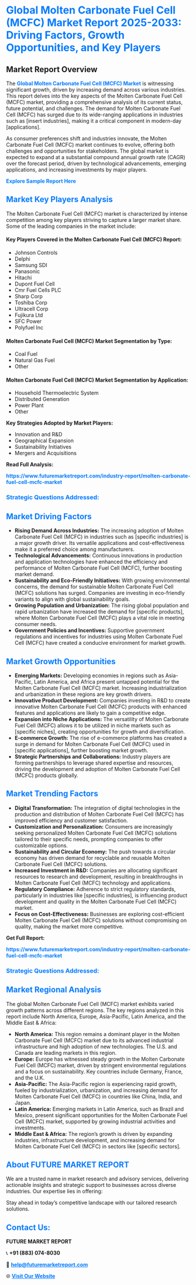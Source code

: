 <h1 style="color: #007BFF;">Global Molten Carbonate Fuel Cell (MCFC) Market Report 2025-2033: Driving Factors, Growth Opportunities, and Key Players</h1>

<section id="overview">
<h2>Market Report Overview</h2>
<p>The <a href="https://www.futuremarketreport.com/industry-report/molten-carbonate-fuel-cell-mcfc-market" style="color: #007BFF; text-decoration: none;"><strong>Global Molten Carbonate Fuel Cell (MCFC) Market</strong></a> is witnessing significant growth, driven by increasing demand across various industries. This report delves into the key aspects of the Molten Carbonate Fuel Cell (MCFC) market, providing a comprehensive analysis of its current status, future potential, and challenges. The demand for Molten Carbonate Fuel Cell (MCFC) has surged due to its wide-ranging applications in industries such as [insert industries], making it a critical component in modern-day [applications].</p>
<p>As consumer preferences shift and industries innovate, the Molten Carbonate Fuel Cell (MCFC) market continues to evolve, offering both challenges and opportunities for stakeholders. The global market is expected to expand at a substantial compound annual growth rate (CAGR) over the forecast period, driven by technological advancements, emerging applications, and increasing investments by major players.</p>
</section>

<section id="overview">
<p><a href="https://www.futuremarketreport.com/request-sample/reportId=90913" style="color: #007BFF; text-decoration: none;"><strong>Explore Sample Report Here</strong></a></p>
</section>

<section id="key-players">
<h2 style="color: #007BFF;">Market Key Players Analysis</h2>
<p>The Molten Carbonate Fuel Cell (MCFC) market is characterized by intense competition among key players striving to capture a larger market share. Some of the leading companies in the market include:</p>
<h4>Key Players Covered in the Molten Carbonate Fuel Cell (MCFC) Report:</h4>
<ul><li>Johnson Controls</li><li>Delphi</li><li>Samsung SDI</li><li>Panasonic</li><li>Hitachi</li><li>Dupont Fuel Cell</li><li>Cmr Fuel Cells PLC</li><li>Sharp Corp</li><li>Toshiba Corp</li><li>Ultracell Corp</li><li>Fujikura Ltd</li><li>SFC Power</li><li>Polyfuel Inc</li></ul>
<h4>Molten Carbonate Fuel Cell (MCFC) Market Segmentation by Type:</h4>
<ul><li>Coal Fuel</li><li>Natural Gas Fuel</li><li>Other</li></ul>

<h4>Molten Carbonate Fuel Cell (MCFC) Market Segmentation by Application:</h4>
<ul><li>Household Thermoelectric System</li><li>Distributed Generation</li><li>Power Plant</li><li>Other</li></ul>
<p><strong>Key Strategies Adopted by Market Players:</strong></p>
<ul>
<li>Innovation and R&D</li>
<li>Geographical Expansion</li>
<li>Sustainability Initiatives</li>
<li>Mergers and Acquisitions</li>
</ul>
</section>

<section>
<p><strong>Read Full Analysis: </strong></p><a href="https://www.futuremarketreport.com/industry-report/molten-carbonate-fuel-cell-mcfc-market" style="color: #007BFF; text-decoration: none;"><strong>https://www.futuremarketreport.com/industry-report/molten-carbonate-fuel-cell-mcfc-market</strong></a>
<h3 style="color: #007BFF;">Strategic Questions Addressed:</h3>
</section>

<section id="driving-factors">
<h2 style="color: #007BFF;">Market Driving Factors</h2>
<ul>
<li><strong>Rising Demand Across Industries:</strong> The increasing adoption of Molten Carbonate Fuel Cell (MCFC) in industries such as [specific industries] is a major growth driver. Its versatile applications and cost-effectiveness make it a preferred choice among manufacturers.</li>
<li><strong>Technological Advancements:</strong> Continuous innovations in production and application technologies have enhanced the efficiency and performance of Molten Carbonate Fuel Cell (MCFC), further boosting market demand.</li>
<li><strong>Sustainability and Eco-Friendly Initiatives:</strong> With growing environmental concerns, the demand for sustainable Molten Carbonate Fuel Cell (MCFC) solutions has surged. Companies are investing in eco-friendly variants to align with global sustainability goals.</li>
<li><strong>Growing Population and Urbanization:</strong> The rising global population and rapid urbanization have increased the demand for [specific products], where Molten Carbonate Fuel Cell (MCFC) plays a vital role in meeting consumer needs.</li>
<li><strong>Government Policies and Incentives:</strong> Supportive government regulations and incentives for industries using Molten Carbonate Fuel Cell (MCFC) have created a conducive environment for market growth.</li>
</ul>
</section>

<section id="growth-opportunities">
<h2 style="color: #007BFF;">Market Growth Opportunities</h2>
<ul>
<li><strong>Emerging Markets:</strong> Developing economies in regions such as Asia-Pacific, Latin America, and Africa present untapped potential for the Molten Carbonate Fuel Cell (MCFC) market. Increasing industrialization and urbanization in these regions are key growth drivers.</li>
<li><strong>Innovative Product Development:</strong> Companies investing in R&D to create innovative Molten Carbonate Fuel Cell (MCFC) products with enhanced features and applications are likely to gain a competitive edge.</li>
<li><strong>Expansion into Niche Applications:</strong> The versatility of Molten Carbonate Fuel Cell (MCFC) allows it to be utilized in niche markets such as [specific niches], creating opportunities for growth and diversification.</li>
<li><strong>E-commerce Growth:</strong> The rise of e-commerce platforms has created a surge in demand for Molten Carbonate Fuel Cell (MCFC) used in [specific applications], further boosting market growth.</li>
<li><strong>Strategic Partnerships and Collaborations:</strong> Industry players are forming partnerships to leverage shared expertise and resources, driving the development and adoption of Molten Carbonate Fuel Cell (MCFC) products globally.</li>
</ul>
</section>

<section id="trending-factors">
<h2 style="color: #007BFF;">Market Trending Factors</h2>
<ul>
<li><strong>Digital Transformation:</strong> The integration of digital technologies in the production and distribution of Molten Carbonate Fuel Cell (MCFC) has improved efficiency and customer satisfaction.</li>
<li><strong>Customization and Personalization:</strong> Consumers are increasingly seeking personalized Molten Carbonate Fuel Cell (MCFC) solutions tailored to their specific needs, prompting companies to offer customizable options.</li>
<li><strong>Sustainability and Circular Economy:</strong> The push towards a circular economy has driven demand for recyclable and reusable Molten Carbonate Fuel Cell (MCFC) solutions.</li>
<li><strong>Increased Investment in R&D:</strong> Companies are allocating significant resources to research and development, resulting in breakthroughs in Molten Carbonate Fuel Cell (MCFC) technology and applications.</li>
<li><strong>Regulatory Compliance:</strong> Adherence to strict regulatory standards, particularly in industries like [specific industries], is influencing product development and quality in the Molten Carbonate Fuel Cell (MCFC) market.</li>
<li><strong>Focus on Cost-Effectiveness:</strong> Businesses are exploring cost-efficient Molten Carbonate Fuel Cell (MCFC) solutions without compromising on quality, making the market more competitive.</li>
</ul>
</section>

<section>
<p><strong>Get Full Report: </strong></p><a href="https://www.futuremarketreport.com/industry-report/molten-carbonate-fuel-cell-mcfc-market" style="color: #007BFF; text-decoration: none;"><strong>https://www.futuremarketreport.com/industry-report/molten-carbonate-fuel-cell-mcfc-market</strong></a>
<h3 style="color: #007BFF;">Strategic Questions Addressed:</h3>
</section>


<section id="regional-analysis">
<h2 style="color: #007BFF;">Market Regional Analysis</h2>
<p>The global Molten Carbonate Fuel Cell (MCFC) market exhibits varied growth patterns across different regions. The key regions analyzed in this report include North America, Europe, Asia-Pacific, Latin America, and the Middle East & Africa:</p>
<ul>
<li><strong>North America:</strong> This region remains a dominant player in the Molten Carbonate Fuel Cell (MCFC) market due to its advanced industrial infrastructure and high adoption of new technologies. The U.S. and Canada are leading markets in this region.</li>
<li><strong>Europe:</strong> Europe has witnessed steady growth in the Molten Carbonate Fuel Cell (MCFC) market, driven by stringent environmental regulations and a focus on sustainability. Key countries include Germany, France, and the U.K.</li>
<li><strong>Asia-Pacific:</strong> The Asia-Pacific region is experiencing rapid growth, fueled by industrialization, urbanization, and increasing demand for Molten Carbonate Fuel Cell (MCFC) in countries like China, India, and Japan.</li>
<li><strong>Latin America:</strong> Emerging markets in Latin America, such as Brazil and Mexico, present significant opportunities for the Molten Carbonate Fuel Cell (MCFC) market, supported by growing industrial activities and investments.</li>
<li><strong>Middle East & Africa:</strong> The region’s growth is driven by expanding industries, infrastructure development, and increasing demand for Molten Carbonate Fuel Cell (MCFC) in sectors like [specific sectors].</li>
</ul>
</section>

<footer>
<h2 style="color: #007BFF;">About FUTURE MARKET REPORT</h2>
<p>We are a trusted name in market research and advisory services, delivering actionable insights and strategic support to businesses across diverse industries. Our expertise lies in offering:</p>

<p>Stay ahead in today’s competitive landscape with our tailored research solutions.</p>

<h2 style="color: #007BFF;">Contact Us:</h2>
<p><strong>FUTURE MARKET REPORT</strong></p>
<p>📞 <strong>+91 (883) 074-8030</strong></p>
<p>📧 <strong><a href="mailto:help@futuremarketreport.com" style="color: #007BFF;">help@futuremarketreport.com</a></strong></p>
<p>🌐 <strong><a href="https://www.futuremarketreport.com/" style="color: #007BFF;">Visit Our Website</a></strong></p>
</footer>